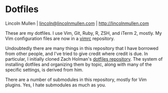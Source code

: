 # Dotfiles

Lincoln Mullen | <lincoln@lincolnmullen.com> | <http://lincolnmullen.com>

These are my dotfiles. I use Vim, Git, Ruby, R, ZSH, and iTerm 2, mostly. 
My Vim configuration files are now in a [vimrc](https://github.com/lmullen/vimrc)
repository.

Undoubtedly there are many things in this repository that I have 
borrowed from other people, and I've tried to give credit where credit 
is due. In particular, I initially cloned Zach Holman's [dotfiles 
repository](https://github.com/holman/dotfiles). The system of 
installing dotfiles and organizing them by topic, along with many of the 
specific settings, is derived from him. 

There are a number of submodules in this repository, mostly for Vim 
plugins. Yes, I hate submodules as much as you.
